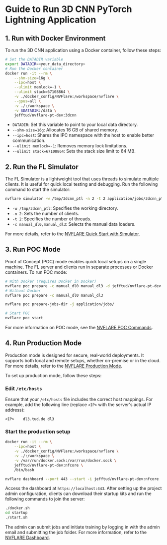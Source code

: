 
# Guide to Run 3D CNN PyTorch Lightning Application

## 1. Run with Docker Environment

To run the 3D CNN application using a Docker container, follow these steps:

```bash
# Set the DATADIR variable
export DATADIR=<your_data_directory>
# Run the Docker container
docker run -it --rm \
    --shm-size=16g \
    --ipc=host \
    --ulimit memlock=-1 \
    --ulimit stack=67108864 \
    -v ./docker_config/NVFlare:/workspace/nvflare \
    --gpus=all \
    -v ./:/workspace \
    -v $DATADIR:/data \
    jefftud/nvflare-pt-dev:3dcnn
```

- `DATADIR`: Set this variable to point to your local data directory.
- `--shm-size=16g`: Allocates 16 GB of shared memory.
- `--ipc=host`: Shares the IPC namespace with the host to enable better communication.
- `--ulimit memlock=-1`: Removes memory lock limitations.
- `--ulimit stack=67108864`: Sets the stack size limit to 64 MB.

## 2. Run the FL Simulator

The FL Simulator is a lightweight tool that uses threads to simulate multiple clients. It is useful for quick local testing and debugging. Run the following command to start the simulator:

```bash
nvflare simulator -w /tmp/3dcnn_ptl -n 2 -t 2 application/jobs/3dcnn_ptl -c manual_dl0,manual_dl3
```

- `-w /tmp/3dcnn_ptl`: Specifies the working directory.
- `-n 2`: Sets the number of clients.
- `-t 2`: Specifies the number of threads.
- `-c manual_dl0,manual_dl3`: Selects the manual data loaders.

For more details, refer to the [NVFLARE Quick Start with Simulator](https://nvflare.readthedocs.io/en/2.4.1/getting_started.html#quick-start-with-simulator).

## 3. Run POC Mode

Proof of Concept (POC) mode enables quick local setups on a single machine. The FL server and clients run in separate processes or Docker containers. To run POC mode:

```bash
# With Docker (requires Docker in Docker)
nvflare poc prepare -c manual_dl0 manual_dl3 -d jefftud/nvflare-pt-dev:3dcnn
# Without Docker
nvflare poc prepare -c manual_dl0 manual_dl3

nvflare poc prepare-jobs-dir -j application/jobs/

# Start POC
nvflare poc start
```

For more information on POC mode, see the [NVFLARE POC Commands](https://nvflare.readthedocs.io/en/2.4.1/user_guide/nvflare_cli/poc_command.html).

## 4. Run Production Mode

Production mode is designed for secure, real-world deployments. It supports both local and remote setups, whether on-premise or in the cloud. For more details, refer to the [NVFLARE Production Mode](https://nvflare.readthedocs.io/en/2.4.1/real_world_fl.html).

To set up production mode, follow these steps:

### Edit `/etc/hosts`

Ensure that your `/etc/hosts` file includes the correct host mappings. For example, add the following line (replace `<IP>` with the server's actual IP address):

```plaintext
<IP>    dl3.tud.de dl3
```

### Start the production setup

```bash
docker run -it --rm \
    --ipc=host \
    -v ./docker_config/NVFlare:/workspace/nvflare \
    -v ./:/workspace \
    -v /var/run/docker.sock:/var/run/docker.sock \
    jefftud/nvflare-pt-dev:nfcore \
    /bin/bash

nvflare dashboard --port 443 --start -i jefftud/nvflare-pt-dev:nfcore
```

Access the dashboard at `https://localhost:443`. After setting up the project admin configuration, clients can download their startup kits and run the following commands to join the server:

```bash
./docker.sh
cd startup
./start.sh
```

The admin can submit jobs and initiate training by logging in with the admin email and submitting the job folder. For more information, refer to the [NVFLARE Dashboard](https://nvflare.readthedocs.io/en/2.4.1/user_guide/dashboard_ui.html).